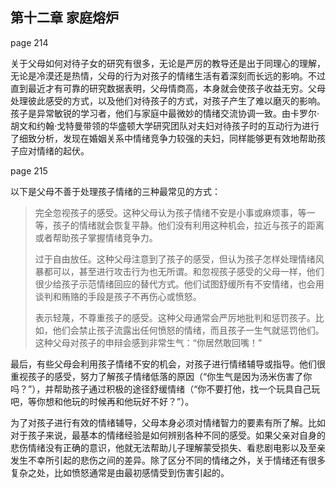 ## 第十二章 家庭熔炉

page 214

关于父母如何对待子女的研究有很多，无论是严厉的教导还是出于同理心的理解，无论是冷漠还是热情，父母的行为对孩子的情绪生活有着深刻而长远的影响。不过直到最近才有可靠的研究数据表明，父母情商高，本身就会使孩子收益无穷。父母处理彼此感受的方式，以及他们对待孩子的方式，对孩子产生了难以磨灭的影响。孩子是异常敏锐的学习者，他们与家庭中最微妙的情绪交流协调一致。由卡罗尔·胡文和约翰·戈特曼带领的华盛顿大学研究团队对夫妇对待孩子时的互动行为进行了细致分析，发现在婚姻关系中情绪竞争力较强的夫妇，同样能够更有效地帮助孩子应对情绪的起伏。

page 215

以下是父母不善于处理孩子情绪的三种最常见的方式：

> 完全忽视孩子的感受。这种父母认为孩子情绪不安是小事或麻烦事，等一等，孩子的情绪就会恢复平静。他们没有利用这种机会，拉近与孩子的距离或者帮助孩子掌握情绪竞争力。
>
> 过于自由放任。这种父母注意到了孩子的感受，但认为孩子怎样处理情绪风暴都可以，甚至进行攻击行为也无所谓。和忽视孩子感受的父母一样，他们很少给孩子示范情绪回应的替代方式。他们试图舒缓所有不安情绪，也会用谈判和贿赂的手段是孩子不再伤心或愤怒。
>
> 表示轻蔑，不尊重孩子的感受。这种父母通常会严厉地批判和惩罚孩子。比如，他们会禁止孩子流露出任何愤怒的情绪，而且孩子一生气就惩罚他们。这种父母对孩子的申辩会感到非常生气：“你居然敢回嘴！”

最后，有些父母会利用孩子情绪不安的机会，对孩子进行情绪辅导或指导。他们很重视孩子的感受，努力了解孩子情绪低落的原因（“你生气是因为汤米伤害了你吗？”），并帮助孩子通过积极的途径舒缓情绪（“你不要打他，找一个玩具自己玩吧，等你想和他玩的时候再和他玩好不好？”）。

为了对孩子进行有效的情绪辅导，父母本身必须对情绪智力的要素有所了解。比如对于孩子来说，最基本的情绪经验是如何辨别各种不同的感受。如果父亲对自身的悲伤情绪没有正确的意识，他就无法帮助儿子理解蒙受损失、看悲剧电影以及至亲发生不幸所引起的悲伤之间的差异。除了区分不同的情绪之外，关于情绪还有很多复杂之处，比如愤怒通常是由最初感情受到伤害引起的。
